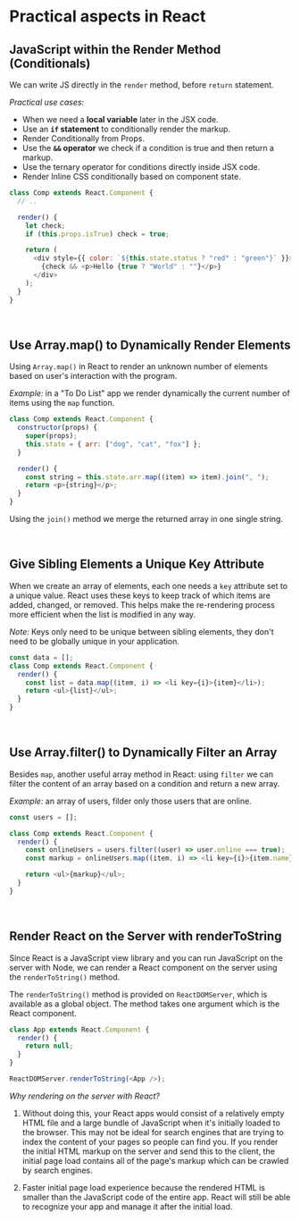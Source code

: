 # Practical aspects in React

## JavaScript within the Render Method (Conditionals)

We can write JS directly in the `render` method, before `return` statement.

_Practical use cases:_

- When we need a **local variable** later in the JSX code.
- Use an **`if` statement** to conditionally render the markup.
- Render Conditionally from Props.
- Use the **`&&` operator** we check if a condition is true and then return a markup.
- Use the ternary operator for conditions directly inside JSX code.
- Render Inline CSS conditionally based on component state.

```js
class Comp extends React.Component {
  // ..

  render() {
    let check;
    if (this.props.isTrue) check = true;

    return (
      <div style={{ color: `${this.state.status ? "red" : "green"}` }}>
        {check && <p>Hello {true ? "World" : ""}</p>}
      </div>
    );
  }
}
```

<br>

## Use Array.map() to Dynamically Render Elements

Using `Array.map()` in React to render an unknown number of elements based on user's interaction with the program.

_Example:_ in a "To Do List" app we render dynamically the current number of items using the `map` function.

```js
class Comp extends React.Component {
  constructor(props) {
    super(props);
    this.state = { arr: ["dog", "cat", "fox"] };
  }

  render() {
    const string = this.state.arr.map((item) => item).join(", ");
    return <p>{string}</p>;
  }
}
```

Using the `join()` method we merge the returned array in one single string.

<br>

## Give Sibling Elements a Unique Key Attribute

When we create an array of elements, each one needs a `key` attribute set to a unique value. React uses these keys to keep track of which items are added, changed, or removed. This helps make the re-rendering process more efficient when the list is modified in any way.

_Note:_ Keys only need to be unique between sibling elements, they don't need to be globally unique in your application.

```js
const data = [];
class Comp extends React.Component {
  render() {
    const list = data.map((item, i) => <li key={i}>{item}</li>);
    return <ul>{list}</ul>;
  }
}
```

<br>

## Use Array.filter() to Dynamically Filter an Array

Besides `map`, another useful array method in React: using `filter` we can filter the content of an array based on a condition and return a new array.

_Example:_ an array of users, filder only those users that are online.

```js
const users = [];

class Comp extends React.Component {
  render() {
    const onlineUsers = users.filter((user) => user.online === true);
    const markup = onlineUsers.map((item, i) => <li key={i}>{item.name}</li>);

    return <ul>{markup}</ul>;
  }
}
```

<br>

## Render React on the Server with renderToString

Since React is a JavaScript view library and you can run JavaScript on the server with Node, we can render a React component on the server using the `renderToString()` method.

The `renderToString()` method is provided on `ReactDOMServer`, which is available as a global object. The method takes one argument which is the React component.

```js
class App extends React.Component {
  render() {
    return null;
  }
}

ReactDOMServer.renderToString(<App />);
```

_Why rendering on the server with React?_

1. Without doing this, your React apps would consist of a relatively empty HTML file and a large bundle of JavaScript when it's initially loaded to the browser. This may not be ideal for search engines that are trying to index the content of your pages so people can find you. If you render the initial HTML markup on the server and send this to the client, the initial page load contains all of the page's markup which can be crawled by search engines.

2. Faster initial page load experience because the rendered HTML is smaller than the JavaScript code of the entire app. React will still be able to recognize your app and manage it after the initial load.

<br>
